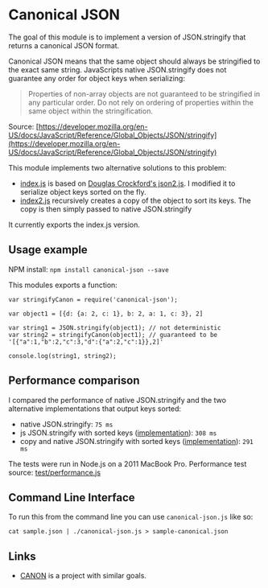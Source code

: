 # Canonical JSON

The goal of this module is to implement a version of JSON.stringify that returns a canonical JSON format.

Canonical JSON means that the same object should always be stringified to the exact same string.
JavaScripts native JSON.stringify does not guarantee any order for object keys when serializing:

> Properties of non-array objects are not guaranteed to be stringified in any particular order. Do not rely on ordering of properties within the same object within the stringification.

Source: [https://developer.mozilla.org/en-US/docs/JavaScript/Reference/Global_Objects/JSON/stringify](https://developer.mozilla.org/en-US/docs/JavaScript/Reference/Global_Objects/JSON/stringify)

This module implements two alternative solutions to this problem:

- [index.js](https://github.com/mirkok/canonical-json/blob/master/index.js) is based on [Douglas Crockford's json2.js](https://github.com/douglascrockford/JSON-js/blob/master/json2.js). I modified it to serialize object keys sorted on the fly.
- [index2.js](https://github.com/mirkok/canonical-json/blob/master/index2.js) recursively creates a copy of the object to sort its keys. The copy is then simply passed to native JSON.stringify

It currently exports the index.js version.

## Usage example
NPM install: `npm install canonical-json --save`

This modules exports a function:

```
var stringifyCanon = require('canonical-json');

var object1 = [{d: {a: 2, c: 1}, b: 2, a: 1, c: 3}, 2]

var string1 = JSON.stringify(object1); // not deterministic
var string2 = stringifyCanon(object1); // guaranteed to be '[{"a":1,"b":2,"c":3,"d":{"a":2,"c":1}},2]'

console.log(string1, string2);
```

## Performance comparison
I compared the performance of native JSON.stringify and the two alternative implementations that output keys sorted:

- native JSON.stringify: `75 ms`
- js JSON.stringify with sorted keys ([implementation](https://github.com/mirkok/canonical-json/blob/master/index.js)): `308 ms`
- copy and native JSON.stringify with sorted keys ([implementation](https://github.com/mirkok/canonical-json/blob/master/index2.js)): `291 ms`

The tests were run in Node.js on a 2011 MacBook Pro.
Performance test source: [test/performance.js](https://github.com/mirkok/canonical-json/blob/master/test/performance.js)

## Command Line Interface

To run this from the command line you can use `canonical-json.js` like so:

```
cat sample.json | ./canonical-json.js > sample-canonical.json
```

## Links
- [CANON](https://github.com/davidchambers/CANON) is a project with similar goals.
